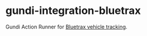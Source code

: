 # gundi-integration-bluetrax
Gundi Action Runner for [Bluetrax vehicle tracking](https://www.bluetrax.co.ke/).


